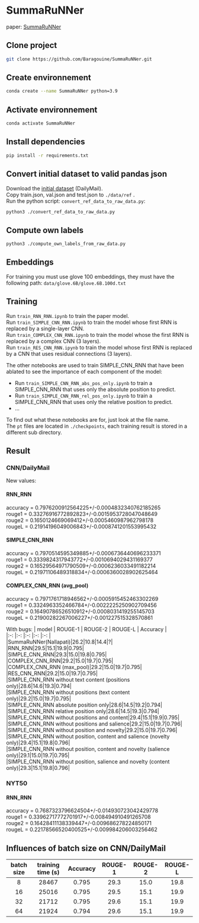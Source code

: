 # SummaRuNNer
paper: [SummaRuNNer](https://arxiv.org/pdf/1611.04230.pdf)

## Clone project
```bash
git clone https://github.com/Baragouine/SummaRuNNer.git
```

## Create environnement
```bash
conda create --name SummaRuNNer python=3.9
```

## Activate environnement
```bash
conda activate SummaRuNNer
```

## Install dependencies
```bash
pip install -r requirements.txt
```

## Convert initial dataset to valid pandas json
Download the [initial dataset](https://drive.google.com/file/d/1JgsboIAs__r6XfCbkDWgmberXJw8FBWE/view?usp=sharing) (DailyMail).  
Copy train.json, val.json and test.json to `./data/ref` .  
Run the python script: `convert_ref_data_to_raw_data.py`:
```bash
python3 ./convert_ref_data_to_raw_data.py
```

## Compute own labels
```bash
python3 ./compute_own_labels_from_raw_data.py
```

## Embeddings
For training you must use glove 100 embeddings, they must have the following path: `data/glove.6B/glove.6B.100d.txt`

## Training
Run `train_RNN_RNN.ipynb` to train the paper model.  
Run `train_SIMPLE_CNN_RNN.ipynb` to train the model whose first RNN is replaced by a single-layer CNN.  
Run `train_COMPLEX_CNN_RNN.ipynb` to train the model whose the first RNN is replaced by a complex CNN (3 layers).  
Run `train_RES_CNN_RNN.ipynb` to train the model whose first RNN is replaced by a CNN that uses residual connections (3 layers).  
  
The other notebooks are used to train SIMPLE_CNN_RNN that have been ablated to see the importance of each component of the model:
 * Run `train_SIMPLE_CNN_RNN_abs_pos_only.ipynb` to train a SIMPLE_CNN_RNN that uses only the absolute position to predict.  
 * Run `train_SIMPLE_CNN_RNN_rel_pos_only.ipynb` to train a SIMPLE_CNN_RNN that uses only the relative position to predict.
 * ...  
  
To find out what these notebooks are for, just look at the file name.  
The `pt` files are located in `./checkpoints`, each training result is stored in a different sub directory.  

## Result

### CNN/DailyMail
New values:
#### RNN_RNN
accuracy = 0.7976200912564225+/-0.0004832340762185265  
rouge1 = 0.33276916772892823+/-0.0015953728047048649  
rouge2 = 0.1650124669069412+/-0.0005460987962798178  
rougeL = 0.21914196049006843+/-0.0008741201553995432  

#### SIMPLE_CNN_RNN
accuracy = 0.7970514595349885+/-0.0006736440696233371  
rouge1 = 0.3339824317943772+/-0.0010694029431169377  
rouge2 = 0.16529564971790509+/-0.0006236033491182214  
rougeL = 0.21971106489318834+/-0.0006360028902625464  

#### COMPLEX_CNN_RNN (avg_pool)
accuracy = 0.7971761718946562+/-0.0005915452463302269  
rouge1 = 0.3324963352466784+/-0.0022225250902709456  
rouge2 = 0.16490786526510912+/-0.0008031419255145703  
rougeL = 0.21900282267006227+/-0.001227515328570861  

With bugs:
| model | ROUGE-1 | ROUGE-2 | ROUGE-L | Accuracy |  
|:-:    |:-:      |:-:      |:-:      |:-:       |  
|SummaRuNNer(Nallapati)|26.2|10.8|14.4|?|  
|RNN_RNN|29.5|15.1|19.9|0.795|  
|SIMPLE_CNN_RNN|29.3|15.0|19.8|0.795|  
|COMPLEX_CNN_RNN|29.2|15.0|19.7|0.795|  
|COMPLEX_CNN_RNN (max_pool)|29.2|15.0|19.7|0.795|  
|RES_CNN_RNN|29.2|15.0|19.7|0.795|  
|SIMPLE_CNN_RNN without text content (positions only)|28.6|14.6|19.3|0.794|  
|SIMPLE_CNN_RNN without positions (text content only)|29.2|15.0|19.7|0.795|  
|SIMPLE_CNN_RNN absolute position only|28.6|14.5|19.2|0.794|  
|SIMPLE_CNN_RNN relative position only|28.6|14.5|19.3|0.794|  
|SIMPLE_CNN_RNN without positions and content|29.4|15.1|19.9|0.795|  
|SIMPLE_CNN_RNN without positions and salience|29.2|15.0|19.7|0.796|  
|SIMPLE_CNN_RNN without position and novelty|29.2|15.0|19.7|0.796|  
|SIMPLE_CNN_RNN without position, content and salience (novelty only)|29.4|15.1|19.8|0.796|  
|SIMPLE_CNN_RNN without position, content and novelty (salience only)|29.1|15.0|19.7|0.795|  
|SIMPLE_CNN_RNN without position, salience and novelty (content only)|29.3|15.1|19.8|0.796|

### NYT50
#### RNN_RNN
accuracy = 0.7687323796624504+/-0.014930723042429778  
rouge1 = 0.33962717772701917+/-0.008494910491265708  
rouge2 = 0.16428411138339447+/-0.009686278224850171  
rougeL = 0.22178566520400525+/-0.009984206003256462  

## Influences of batch size on CNN/DailyMail
| batch size | training time (s) | Accuracy | ROUGE-1 | ROUGE-2 | ROUGE-L |  
|:-:         |:-:                |:-:       |:-:      |:-:      |:-:      |  
|8|28467|0.795|29.3|15.0|19.8|  
|16|25016|0.795|29.5|15.1|19.9|  
|32|21712|0.795|29.6|15.1|19.9|  
|64|21924|0.794|29.6|15.1|19.9|  


